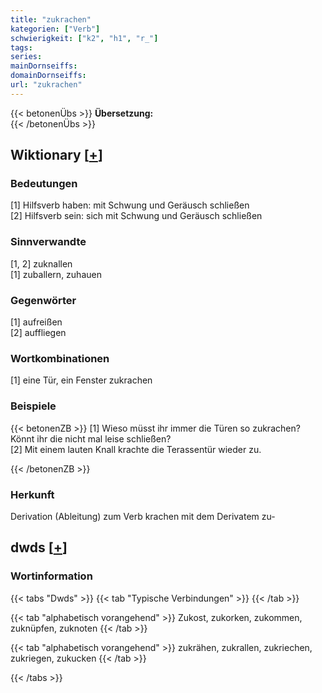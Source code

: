 ```yaml
---
title: "zukrachen"
kategorien: ["Verb"]
schwierigkeit: ["k2", "h1", "r_"]
tags:
series:
mainDornseiffs:
domainDornseiffs:
url: "zukrachen"
---
```


{{< betonenÜbs >}}
**Übersetzung:**  
{{< /betonenÜbs >}}

## Wiktionary [[+](https://de.wiktionary.org/wiki/zukrachen)]

### Bedeutungen
[1] Hilfsverb haben: mit Schwung und Geräusch schließen  
[2] Hilfsverb sein: sich mit Schwung und Geräusch schließen  

### Sinnverwandte
[1, 2] zuknallen  
[1] zuballern, zuhauen  

### Gegenwörter
[1] aufreißen  
[2] auffliegen  

### Wortkombinationen
[1] eine Tür, ein Fenster zukrachen  

### Beispiele
{{< betonenZB >}}
[1] Wieso müsst ihr immer die Türen so zukrachen? Könnt ihr die nicht mal leise schließen?  
[2] Mit einem lauten Knall krachte die Terassentür wieder zu.  

{{< /betonenZB >}}
### Herkunft
Derivation (Ableitung) zum Verb krachen mit dem Derivatem zu-  



## dwds [[+](https://www.dwds.de/wb/zukrachen)]

### Wortinformation
{{< tabs "Dwds" >}}
{{< tab "Typische Verbindungen" >}}
{{< /tab >}}

{{< tab "alphabetisch vorangehend" >}}
Zukost, zukorken, zukommen, zuknüpfen, zuknoten
{{< /tab >}}

{{< tab "alphabetisch vorangehend" >}}
zukrähen, zukrallen, zukriechen, zukriegen, zukucken
{{< /tab >}}

{{< /tabs >}}

